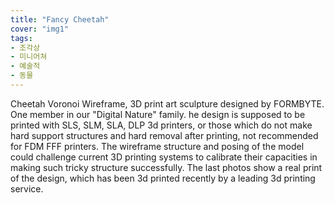 ```yaml
---
title: "Fancy Cheetah"
cover: "img1"
tags:
- 조각상
- 미니어쳐
- 예술적
- 동물
---
```

Cheetah Voronoi Wireframe, 3D print art sculpture designed by FORMBYTE. One member in our "Digital Nature" family. he design is supposed to be printed with SLS, SLM, SLA, DLP 3d printers, or those which do not make hard support structures and hard removal after printing, not recommended for FDM FFF printers. The wireframe structure and posing of the model could challenge current 3D printing systems to calibrate their capacities in making such tricky structure successfully. The last photos show a real print of the design, which has been 3d printed recently by a leading 3d printing service.